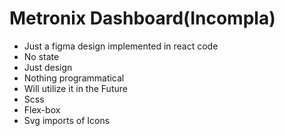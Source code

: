 # Metronix Dashboard(Incompla)

- Just a figma design implemented in react code
- No state
- Just design
- Nothing programmatical
- Will utilize it in the Future
- Scss
- Flex-box
- Svg imports of Icons 
